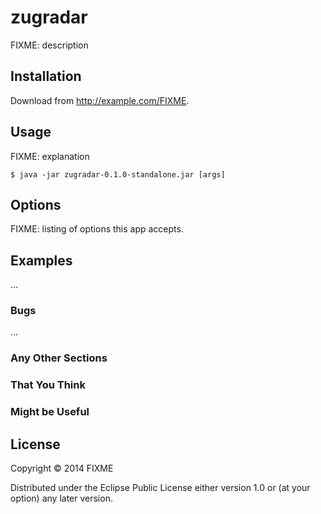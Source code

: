 # zugradar

FIXME: description

## Installation

Download from http://example.com/FIXME.

## Usage

FIXME: explanation

    $ java -jar zugradar-0.1.0-standalone.jar [args]

## Options

FIXME: listing of options this app accepts.

## Examples

...

### Bugs

...

### Any Other Sections
### That You Think
### Might be Useful

## License

Copyright © 2014 FIXME

Distributed under the Eclipse Public License either version 1.0 or (at
your option) any later version.
